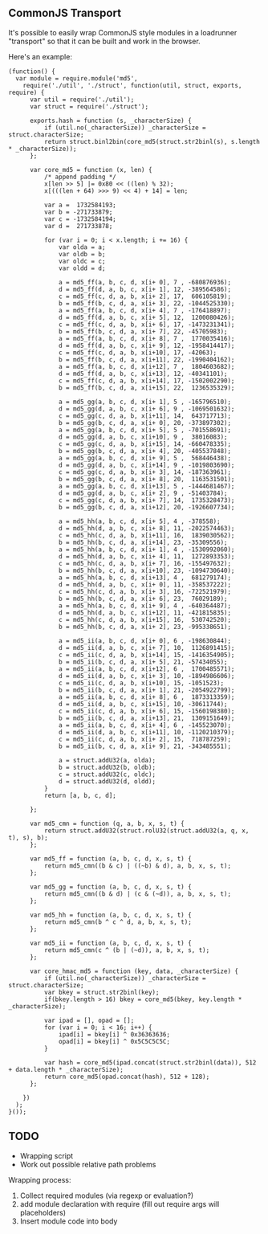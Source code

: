 CommonJS Transport
------------------

It's possible to easily wrap CommonJS style modules in a loadrunner "transport" so that it can be built and work in the browser.

Here's an example:

    (function() {
      var module = require.module('md5', 
        require('./util', './struct', function(util, struct, exports, require) {
          var util = require('./util');
          var struct = require('./struct');

          exports.hash = function (s, _characterSize) {
              if (util.no(_characterSize)) _characterSize = struct.characterSize;
              return struct.binl2bin(core_md5(struct.str2binl(s), s.length * _characterSize));
          };

          var core_md5 = function (x, len) {
              /* append padding */
              x[len >> 5] |= 0x80 << ((len) % 32);
              x[(((len + 64) >>> 9) << 4) + 14] = len;

              var a =  1732584193;
              var b = -271733879;
              var c = -1732584194;
              var d =  271733878;

              for (var i = 0; i < x.length; i += 16) {
                  var olda = a;
                  var oldb = b;
                  var oldc = c;
                  var oldd = d;

                  a = md5_ff(a, b, c, d, x[i+ 0], 7 , -680876936);
                  d = md5_ff(d, a, b, c, x[i+ 1], 12, -389564586);
                  c = md5_ff(c, d, a, b, x[i+ 2], 17,  606105819);
                  b = md5_ff(b, c, d, a, x[i+ 3], 22, -1044525330);
                  a = md5_ff(a, b, c, d, x[i+ 4], 7 , -176418897);
                  d = md5_ff(d, a, b, c, x[i+ 5], 12,  1200080426);
                  c = md5_ff(c, d, a, b, x[i+ 6], 17, -1473231341);
                  b = md5_ff(b, c, d, a, x[i+ 7], 22, -45705983);
                  a = md5_ff(a, b, c, d, x[i+ 8], 7 ,  1770035416);
                  d = md5_ff(d, a, b, c, x[i+ 9], 12, -1958414417);
                  c = md5_ff(c, d, a, b, x[i+10], 17, -42063);
                  b = md5_ff(b, c, d, a, x[i+11], 22, -1990404162);
                  a = md5_ff(a, b, c, d, x[i+12], 7 ,  1804603682);
                  d = md5_ff(d, a, b, c, x[i+13], 12, -40341101);
                  c = md5_ff(c, d, a, b, x[i+14], 17, -1502002290);
                  b = md5_ff(b, c, d, a, x[i+15], 22,  1236535329);

                  a = md5_gg(a, b, c, d, x[i+ 1], 5 , -165796510);
                  d = md5_gg(d, a, b, c, x[i+ 6], 9 , -1069501632);
                  c = md5_gg(c, d, a, b, x[i+11], 14,  643717713);
                  b = md5_gg(b, c, d, a, x[i+ 0], 20, -373897302);
                  a = md5_gg(a, b, c, d, x[i+ 5], 5 , -701558691);
                  d = md5_gg(d, a, b, c, x[i+10], 9 ,  38016083);
                  c = md5_gg(c, d, a, b, x[i+15], 14, -660478335);
                  b = md5_gg(b, c, d, a, x[i+ 4], 20, -405537848);
                  a = md5_gg(a, b, c, d, x[i+ 9], 5 ,  568446438);
                  d = md5_gg(d, a, b, c, x[i+14], 9 , -1019803690);
                  c = md5_gg(c, d, a, b, x[i+ 3], 14, -187363961);
                  b = md5_gg(b, c, d, a, x[i+ 8], 20,  1163531501);
                  a = md5_gg(a, b, c, d, x[i+13], 5 , -1444681467);
                  d = md5_gg(d, a, b, c, x[i+ 2], 9 , -51403784);
                  c = md5_gg(c, d, a, b, x[i+ 7], 14,  1735328473);
                  b = md5_gg(b, c, d, a, x[i+12], 20, -1926607734);

                  a = md5_hh(a, b, c, d, x[i+ 5], 4 , -378558);
                  d = md5_hh(d, a, b, c, x[i+ 8], 11, -2022574463);
                  c = md5_hh(c, d, a, b, x[i+11], 16,  1839030562);
                  b = md5_hh(b, c, d, a, x[i+14], 23, -35309556);
                  a = md5_hh(a, b, c, d, x[i+ 1], 4 , -1530992060);
                  d = md5_hh(d, a, b, c, x[i+ 4], 11,  1272893353);
                  c = md5_hh(c, d, a, b, x[i+ 7], 16, -155497632);
                  b = md5_hh(b, c, d, a, x[i+10], 23, -1094730640);
                  a = md5_hh(a, b, c, d, x[i+13], 4 ,  681279174);
                  d = md5_hh(d, a, b, c, x[i+ 0], 11, -358537222);
                  c = md5_hh(c, d, a, b, x[i+ 3], 16, -722521979);
                  b = md5_hh(b, c, d, a, x[i+ 6], 23,  76029189);
                  a = md5_hh(a, b, c, d, x[i+ 9], 4 , -640364487);
                  d = md5_hh(d, a, b, c, x[i+12], 11, -421815835);
                  c = md5_hh(c, d, a, b, x[i+15], 16,  530742520);
                  b = md5_hh(b, c, d, a, x[i+ 2], 23, -995338651);

                  a = md5_ii(a, b, c, d, x[i+ 0], 6 , -198630844);
                  d = md5_ii(d, a, b, c, x[i+ 7], 10,  1126891415);
                  c = md5_ii(c, d, a, b, x[i+14], 15, -1416354905);
                  b = md5_ii(b, c, d, a, x[i+ 5], 21, -57434055);
                  a = md5_ii(a, b, c, d, x[i+12], 6 ,  1700485571);
                  d = md5_ii(d, a, b, c, x[i+ 3], 10, -1894986606);
                  c = md5_ii(c, d, a, b, x[i+10], 15, -1051523);
                  b = md5_ii(b, c, d, a, x[i+ 1], 21, -2054922799);
                  a = md5_ii(a, b, c, d, x[i+ 8], 6 ,  1873313359);
                  d = md5_ii(d, a, b, c, x[i+15], 10, -30611744);
                  c = md5_ii(c, d, a, b, x[i+ 6], 15, -1560198380);
                  b = md5_ii(b, c, d, a, x[i+13], 21,  1309151649);
                  a = md5_ii(a, b, c, d, x[i+ 4], 6 , -145523070);
                  d = md5_ii(d, a, b, c, x[i+11], 10, -1120210379);
                  c = md5_ii(c, d, a, b, x[i+ 2], 15,  718787259);
                  b = md5_ii(b, c, d, a, x[i+ 9], 21, -343485551);

                  a = struct.addU32(a, olda);
                  b = struct.addU32(b, oldb);
                  c = struct.addU32(c, oldc);
                  d = struct.addU32(d, oldd);
              }
              return [a, b, c, d];

          };

          var md5_cmn = function (q, a, b, x, s, t) {
              return struct.addU32(struct.rolU32(struct.addU32(a, q, x, t), s), b);
          };

          var md5_ff = function (a, b, c, d, x, s, t) {
              return md5_cmn((b & c) | ((~b) & d), a, b, x, s, t);
          };

          var md5_gg = function (a, b, c, d, x, s, t) {
              return md5_cmn((b & d) | (c & (~d)), a, b, x, s, t);
          };

          var md5_hh = function (a, b, c, d, x, s, t) {
              return md5_cmn(b ^ c ^ d, a, b, x, s, t);
          };

          var md5_ii = function (a, b, c, d, x, s, t) {
              return md5_cmn(c ^ (b | (~d)), a, b, x, s, t);
          };

          var core_hmac_md5 = function (key, data, _characterSize) {
              if (util.no(_characterSize)) _characterSize = struct.characterSize;
              var bkey = struct.str2binl(key);
              if(bkey.length > 16) bkey = core_md5(bkey, key.length * _characterSize);

              var ipad = [], opad = [];
              for (var i = 0; i < 16; i++) {
                  ipad[i] = bkey[i] ^ 0x36363636;
                  opad[i] = bkey[i] ^ 0x5C5C5C5C;
              }

              var hash = core_md5(ipad.concat(struct.str2binl(data)), 512 + data.length * _characterSize);
              return core_md5(opad.concat(hash), 512 + 128);
          };

        })
      );
    }());
    
    
TODO
----

  * Wrapping script
  * Work out possible relative path problems
    
Wrapping process:

  1. Collect required modules (via regexp or evaluation?)
  2. add module declaration with require (fill out require args will placeholders)
  3. Insert module code into body 